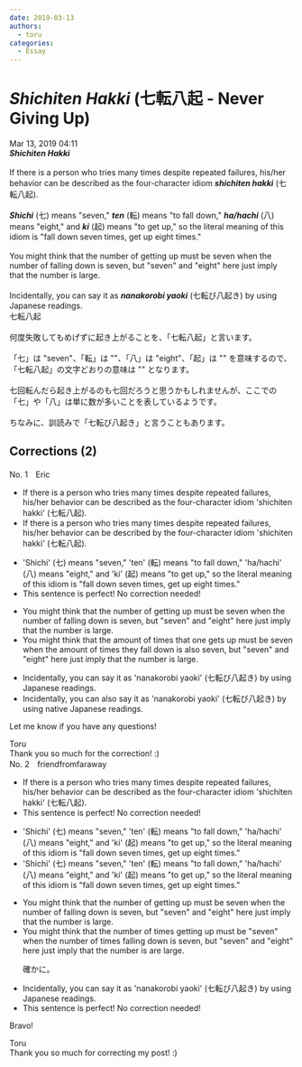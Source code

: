 ```yaml
---
date: 2019-03-13
authors:
  - toru
categories:
  - Essay
---
```


<h1 id="subject_show"><strong><em>Shichiten Hakki</strong></em> (七転八起 - Never Giving Up)</h1>
<div class="date">Mar 13, 2019 04:11</div>
<div id="post"><div id="body_show_ori">
<strong><em>Shichiten Hakki</strong></em><br/><br/>If there is a person who tries many times despite repeated failures, his/her behavior can be described as the four-character idiom <strong><em>shichiten hakki</em></strong> (七転八起).<br/><br/><strong><em>Shichi</em></strong> (七) means "seven," <strong><em>ten</em></strong> (転) means "to fall down," <strong><em>ha/hachi</em></strong> (八) means "eight," and <strong><em>ki</em></strong> (起) means "to get up," so the literal meaning of this idiom is "fall down seven times, get up eight times."<br/><br/>You might think that the number of getting up must be seven when the number of falling down is seven, but "seven" and "eight" here just imply that the number is large.<br/><br/>Incidentally, you can say it as <strong><em>nanakorobi yaoki</em></strong> (七転び八起き) by using Japanese readings.
</div></div>

<!-- more -->

<div id="post_ja"><div id="body_show_mo">
七転八起<br/><br/>何度失敗してもめげずに起き上がることを、「七転八起」と言います。<br/><br/>「七」は "seven"、「転」は ""、「八」は "eight"、「起」は "" を意味するので、「七転八起」の文字どおりの意味は "" となります。<br/><br/>七回転んだら起き上がるのも七回だろうと思うかもしれませんが、ここでの「七」や「八」は単に数が多いことを表しているようです。<br/><br/>ちなみに、訓読みで「七転び八起き」と言うこともあります。
</div></div>

## Corrections (2)
<div id="block"><div class="first_name"> No. 1　<span class="just_name">Eric</span></div><div id="block2">
<ul class="correction_field">
<li class="incorrect">If there is a person who tries many times despite repeated failures, his/her behavior can be described as the four-character idiom 'shichiten hakki' (七転八起).</li>
<li class="corrected correct">
If there is a person who tries many times despite repeated failures, his/her behavior can be described by the four-character idiom 'shichiten hakki' (七転八起).
</li>
</ul>
<ul class="correction_field">
<li class="incorrect">'Shichi' (七) means "seven," 'ten' (転) means "to fall down," 'ha/hachi' (八) means "eight," and 'ki' (起) means "to get up," so the literal meaning of this idiom is "fall down seven times, get up eight times."</li>
<li class="corrected perfect">This sentence is perfect! No correction needed!</li>
</ul>
<ul class="correction_field">
<li class="incorrect">You might think that the number of getting up must be seven when the number of falling down is seven, but "seven" and "eight" here just imply that the number is large.</li>
<li class="corrected correct">
You might think that the amount of times that one gets up must be seven when the amount of times they fall down is also seven, but "seven" and "eight" here just imply that the number is large.
</li>
</ul>
<ul class="correction_field">
<li class="incorrect">Incidentally, you can say it as 'nanakorobi yaoki' (七転び八起き) by using Japanese readings.</li>
<li class="corrected correct">
Incidentally, you can also say it as 'nanakorobi yaoki' (七転び八起き) by using native Japanese readings.
</li>
</ul>
<p class="comment_small">
 Let me know if you have any questions!
</p>

</div><div class="name"><span class="just_name">Toru</span><br>
Thank you so much for the correction! :)
</div>
</div>
<div id="block"><div class="first_name"> No. 2　<span class="just_name">friendfromfaraway</span></div><div id="block2">
<ul class="correction_field">
<li class="incorrect">If there is a person who tries many times despite repeated failures, his/her behavior can be described as the four-character idiom 'shichiten hakki' (七転八起).</li>
<li class="corrected perfect">This sentence is perfect! No correction needed!</li>
</ul>
<ul class="correction_field">
<li class="incorrect">'Shichi' (七) means "seven," 'ten' (転) means "to fall down," 'ha/hachi' (八) means "eight," and 'ki' (起) means "to get up," so the literal meaning of this idiom is "fall down seven times, get up eight times."</li>
<li class="corrected correct">
'Shichi' (七) means "seven," 'ten' (転) means "to fall down," 'ha/hachi' (八) means "eight," and 'ki' (起) means "to get up," so the literal meaning of this idiom is "fall down seven times, get up eight times."
</li>
</ul>
<ul class="correction_field">
<li class="incorrect">You might think that the number of getting up must be seven when the number of falling down is seven, but "seven" and "eight" here just imply that the number is large.</li>
<li class="corrected correct">
You might think that the number of <span class="f_red">times </span>getting up must be <span class="f_red">"</span>seven<span class="f_red">"</span> when the number of <span class="f_red">times </span>falling down is seven, but "seven" and "eight" here just imply that the number<span class="f_gray"><span class="sline"> i</span></span>s <span class="f_red">are </span>large.
<p class="correction_comment">確かに。</p>
</li>
</ul>
<ul class="correction_field">
<li class="incorrect">Incidentally, you can say it as 'nanakorobi yaoki' (七転び八起き) by using Japanese readings.</li>
<li class="corrected perfect">This sentence is perfect! No correction needed!</li>
</ul>
<p class="comment_small">
 Bravo!
</p>

</div><div class="name"><span class="just_name">Toru</span><br>
Thank you so much for correcting my post! :)
</div>
</div>
